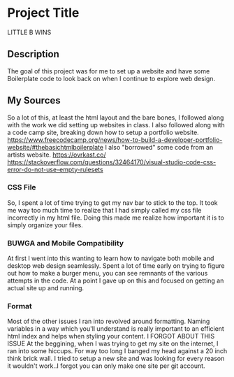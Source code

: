 # Project Title

LITTLE B WINS

## Description

The goal of this project was for me to set up a website and have some Boilerplate code to look back on when I continue to explore web design.

## My Sources
So a lot of this, at least the html layout and the bare bones, I followed along with the work we did setting up websites in class.
I also followed along with a code camp site, breaking down how to setup a portfolio website.
https://www.freecodecamp.org/news/how-to-build-a-developer-portfolio-website/#thebasichtmlboilerplate
I also "borrowed" some code from an artists website.
https://ovrkast.co/
https://stackoverflow.com/questions/32464170/visual-studio-code-css-error-do-not-use-empty-rulesets

### CSS File
So, I spent a lot of time trying to get my nav bar to stick to the top. It took me way too much time to realize that I had simply called my css file incorrectly in my html file. Doing this made me realize how important it is to simply organize your files. 

### BUWGA and Mobile Compatibility
At first I went into this wanting to learn how to navigate both mobile and desktop web design seamlessly. Spent a lot of time early on trying to figure out how to make a burger menu, you can see remnants of the various attempts in the code. At a point I gave up on this and focused on getting an actual site up and running.

### Format
Most of the other issues I ran into revolved around formatting. Naming variables in a way which you'll understand is really important to an efficient html index and helps when styling your content. 
I FORGOT ABOUT THIS ISSUE
At the beggining, when I was trying to get my site on the internet, I ran into some hiccups. For way too long I banged my head against a 20 inch think brick wall. I tried to setup a new site and was looking for every reason it wouldn't work..I forgot you can only make one site per git account.